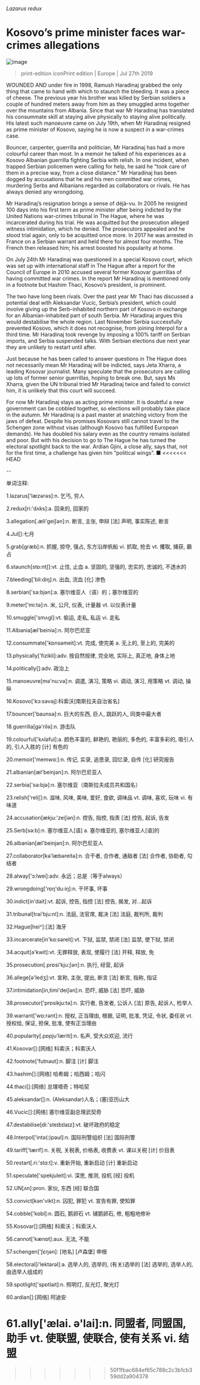 ###### Lazarus redux
# Kosovo’s prime minister faces war-crimes allegations 
![image](images/20190727_EUP502.jpg) 
> print-edition iconPrint edition | Europe | Jul 27th 2019 
WOUNDED AND under fire in 1998, Ramush Haradinaj grabbed the only thing that came to hand with which to staunch the bleeding. It was a piece of cheese. The previous year his brother was killed by Serbian soldiers a couple of hundred meters away from him as they smuggled arms together over the mountains from Albania. Since that war Mr Haradinaj has translated his consummate skill at staying alive physically to staying alive politically. His latest such manoeuvre came on July 19th, when Mr Haradinaj resigned as prime minister of Kosovo, saying he is now a suspect in a war-crimes case. 
Bouncer, carpenter, guerrilla and politician, Mr Haradinaj has had a more colourful career than most. In a memoir he talked of his experiences as a Kosovo Albanian guerrilla fighting Serbia with relish. In one incident, when trapped Serbian policemen were calling for help, he said he “took care of them in a precise way, from a close distance.” Mr Haradinaj has been dogged by accusations that he and his men committed war crimes, murdering Serbs and Albanians regarded as collaborators or rivals. He has always denied any wrongdoing. 
Mr Haradinaj’s resignation brings a sense of déjà-vu. In 2005 he resigned 100 days into his first term as prime minister after being indicted by the United Nations war-crimes tribunal in The Hague, where he was incarcerated during his trial. He was acquitted but the prosecution alleged witness intimidation, which he denied. The prosecutors appealed and he stood trial again, only to be acquitted once more. In 2017 he was arrested in France on a Serbian warrant and held there for almost four months. The French then released him; his arrest boosted his popularity at home. 
On July 24th Mr Haradinaj was questioned in a special Kosovo court, which was set up with international staff in The Hague after a report for the Council of Europe in 2010 accused several former Kosovar guerrillas of having committed war crimes. In the report Mr Haradinaj is mentioned only in a footnote but Hashim Thaci, Kosovo’s president, is prominent. 
The two have long been rivals. Over the past year Mr Thaci has discussed a potential deal with Aleksandar Vucic, Serbia’s president, which could involve giving up the Serb-inhabited northern part of Kosovo in exchange for an Albanian-inhabited part of south Serbia. Mr Haradinaj argues this would destabilise the whole region. Last November Serbia successfully prevented Kosovo, which it does not recognise, from joining Interpol for a third time. Mr Haradinaj took revenge by imposing a 100% tariff on Serbian imports, and Serbia suspended talks. With Serbian elections due next year they are unlikely to restart until after. 
Just because he has been called to answer questions in The Hague does not necessarily mean Mr Haradinaj will be indicted, says Jeta Xharra, a leading Kosovar journalist. Many speculate that the prosecutors are calling up lots of former senior guerrillas, hoping to break one. But, says Ms Xharra, given the UN tribunal tried Mr Haradinaj twice and failed to convict him, it is unlikely that this court will succeed. 
For now Mr Haradinaj stays as acting prime minister. It is doubtful a new government can be cobbled together, so elections will probably take place in the autumn. Mr Haradinaj is a past master at snatching victory from the jaws of defeat. Despite his promises Kosovars still cannot travel to the Schengen zone without visas (although Kosovo has fulfilled European demands). He has doubled his salary even as the country remains isolated and poor. But with his decision to go to The Hague he has turned the electoral spotlight back to the war. Ardian Gjini, a close ally, says that, not for the first time, a challenge has given him “political wings”. ■ 
<<<<<<< HEAD
-- 
 单词注释:
1.lazarus['læzәrәs]:n. 乞丐, 穷人 
2.redux[ri:'dʌks]:a. 回来的, 回家的 
3.allegation[.æli'geiʃәn]:n. 断言, 主张, 申辩 [法] 声明, 事实陈述, 断言 
4.Jul[]:七月 
5.grab[græb]:n. 抓握, 掠夺, 强占, 东方沿岸帆船 vi. 抓取, 抢去 vt. 攫取, 捕获, 霸占 
6.staunch[stɒ:ntʃ]:vt. 止住, 止血 a. 坚固的, 坚强的, 忠实的, 忠诚的, 不透水的 
7.bleeding['bli:diŋ]:n. 出血, 流血 [化] 渗色 
8.serbian['sә:bjәn]:a. 塞尔维亚人（语）的；塞尔维亚的 
9.meter['mi:tә]:n. 米, 公尺, 仪表, 计量器 vt. 以仪表计量 
10.smuggle['smʌgl]:vt. 偷运, 走私, 私运 vi. 走私 
11.Albania[æl'beiniә]:n. 阿尔巴尼亚 
12.consummate['kɒnsәmeit]:vt. 完成, 使完美 a. 无上的, 至上的, 完美的 
13.physically['fizikli]:adv. 按自然规律, 完全地, 实际上, 真正地, 身体上地 
14.politically[]:adv. 政治上 
15.manoeuvre[mә'nu:vә]:n. 调遣, 演习, 策略 vi. 调动, 演习, 用策略 vt. 调动, 操纵 
16.Kosovo['kɔ:sәvәj]:科索沃[南斯拉夫自治省名] 
17.bouncer['baunsә]:n. 巨大的东西, 巨人, 跳跃的人, 同类中最大者 
18.guerrilla[gә'rilә]:n. 游击队 
19.colourful['kʌlәful]:a. 颜色丰富的, 鲜艳的, 艳丽的, 多色的, 丰富多彩的, 吸引人的, 引人入胜的 [计] 有色的 
20.memoir['memwɑ:]:n. 传记, 实录, 追思录, 回忆录, 自传 [化] 研究报告 
21.albanian[æl'beinjәn]:n. 阿尔巴尼亚人 
22.serbia['sә:bjә]:n. 塞尔维亚（南斯拉夫成员共和国名） 
23.relish['reliʃ]:n. 滋味, 风味, 美味, 爱好, 食欲, 调味品 vt. 调味, 喜欢, 玩味 vi. 有味道 
24.accusation[ækju:'zeiʃәn]:n. 控告, 指控, 指责 [法] 控告, 起诉, 告发 
25.Serb[sә:b]:n. 塞尔维亚人[语] a. 塞尔维亚的, 塞尔维亚人[语]的 
26.albanian[æl'beinjәn]:n. 阿尔巴尼亚人 
27.collaborator[kә'læbәreitә]:n. 合干者, 合作者, 通敌者 [法] 合作者, 协助者, 勾结者 
28.alway['ɔ:lwei]:adv. 永远；总是（等于always） 
29.wrongdoing['rɒŋ'du:iŋ]:n. 干坏事, 坏事 
30.indict[in'dait]:vt. 起诉, 控告, 指控 [法] 控告, 揭发, 对...起诉 
31.tribunal[trai'bju:nl]:n. 法庭, 法官席, 裁决 [法] 法庭, 裁判所, 裁判 
32.Hague[hei^]:[法] 海牙 
33.incarcerate[in'kɑ:sәreit]:vt. 下狱, 监禁, 禁闭 [法] 监禁, 使下狱, 禁闭 
34.acquit[ә'kwit]:vt. 无罪释放, 表现, 使履行 [法] 开释, 释放, 免 
35.prosecution[.prɒsi'kju:ʃәn]:n. 执行, 经营, 起诉 
36.allege[ә'ledʒ]:vt. 宣称, 主张, 提出, 断言 [法] 断言, 指称, 指证 
37.intimidation[in,timi'deiʃәn]:n. 恐吓, 威胁 [法] 恐吓, 威胁 
38.prosecutor['prɒsikju:tә]:n. 实行者, 告发者, 公诉人 [法] 原告, 起诉人, 检举人 
39.warrant['wɒ:rәnt]:n. 授权, 正当理由, 根据, 证明, 批准, 凭证, 令状, 委任状 vt. 授权给, 保证, 担保, 批准, 使有正当理由 
40.popularity[.pɒpju'læriti]:n. 名声, 受大众欢迎, 流行 
41.Kosovar[]:[网络] 科索沃；科索沃人 
42.footnote['futnәut]:n. 脚注 [计] 脚注 
43.hashim[]:[网络] 哈希姆；哈西姆；哈闪 
44.thaci[]:[网络] 总理塔奇；特哈契 
45.aleksandar[]:n. (Aleksandar)人名；(塞)亚历山大 
46.Vucic[]:[网络] 塞尔维亚副总理武契奇 
47.destabilise[di:'steɪbɪlaɪz]:vt. 破坏政府的稳定 
48.Interpol['intә(:)pәul]:n. 国际刑警组织 [法] 国际刑警 
49.tariff['tærif]:n. 关税, 关税表, 价格表, 收费表 vt. 课以关税 [计] 价目表 
50.restart[.ri:'stɑ:t]:v. 重新开始, 重新启动 [计] 重新启动 
51.speculate['spekjuleit]:vi. 深思, 推测, 投机 [经] 投机 
52.UN[ʌn]:pron. 家伙, 东西 [经] 联合国 
53.convict[kәn'vikt]:n. 囚犯, 罪犯 vt. 宣告有罪, 使知罪 
54.cobble['kɒbl]:n. 圆石, 鹅卵石 vt. 铺鹅卵石, 修, 粗粗地修补 
55.Kosovar[]:[网络] 科索沃；科索沃人 
56.cannot['kænɒt]:aux. 无法, 不能 
57.schengen['ʃɛŋən]: [地名] [卢森堡] 申根 
58.electoral[i'lektәrәl]:a. 选举人的, 选举的, (有关)选举的 [法] 选举的, 选举人的, 由选举人组成的 
59.spotlight['spɒtlait]:n. 照明灯, 反光灯, 聚光灯 
60.ardian[]:[网络] 阿迪安 
61.ally['ælai. ә'lai]:n. 同盟者, 同盟国, 助手 vt. 使联盟, 使联合, 使有关系 vi. 结盟 
=======
>>>>>>> 50f1fbac684ef65c788c2c3b1cb359dd2a904378
